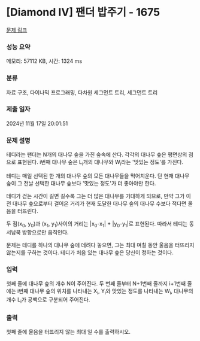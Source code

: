 # [Diamond IV] 팬더 밥주기 - 1675 

[문제 링크](https://www.acmicpc.net/problem/1675) 

### 성능 요약

메모리: 57112 KB, 시간: 1324 ms

### 분류

자료 구조, 다이나믹 프로그래밍, 다차원 세그먼트 트리, 세그먼트 트리

### 제출 일자

2024년 11월 17일 20:01:51

### 문제 설명

<p>테디라는 팬더는 N개의 대나무 숲을 가진 숲속에 산다. 각각의 대나무 숲은 평면상의 점으로 표현된다. i번째 대나무 숲은 L<sub>i</sub>개의 대나무와 W<sub>i</sub>라는 '맛있는 정도'를 가진다.</p>

<p>테디는 매일 선택된 한 개의 대나무 숲의 모든 대나무들을 먹어치운다. 단 현재 대나무 숲이 그 전날 선택한 대나무 숲보다 '맛있는 정도'가 더 좋아야만 한다.</p>

<p>테디가 걷는 시간이 길면 길수록 그는 더 많은 대나무를 기대하게 되므로, 만약 그가 이전 대나무 숲으로부터 걸어온 거리가 현재 도달한 대나무 숲의 대나무 수보다 적다면 울음을 터뜨린다.</p>

<p>두 점(x<sub>0</sub>, y<sub>0</sub>)과 (x<sub>1</sub>, y<sub>1</sub>)사이의 거리는 |x<sub>0</sub>-x<sub>1</sub>| + |y<sub>0</sub>-y<sub>1</sub>|로 표현된다. 따라서 테디는 동서남북 방향으로만 움직인다.</p>

<p>문제는 테디를 하나의 대나무 숲에 데려다 놓으면, 그는 최대 며칠 동안 울음을 터뜨리지 않는지를 구하는 것이다. 테디가 처음 있는 대나무 숲은 당신이 정하는 것이다.</p>

### 입력 

 <p>첫째 줄에 대나무 숲의 개수 N이 주어진다. 두 번째 줄부터 N+1번째 줄까지 i+1번째 줄에는 i번째 대나무 숲의 위치를 나타내는 X<sub>i</sub>, Y<sub>i</sub>와 맛있는 정도를 나타내는 W<sub>i</sub>, 대나무의 개수 L<sub>i</sub>가 공백으로 구분되어 주어진다.</p>

### 출력 

 <p>첫째 줄에 울음을 터뜨리지 않는 최대 일 수를 출력하시오.</p>

